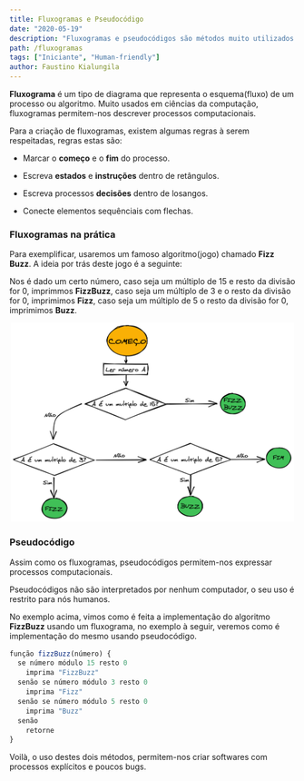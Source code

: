 ```yaml
---
title: Fluxogramas e Pseudocódigo
date: "2020-05-19"
description: "Fluxogramas e pseudocódigos são métodos muito utilizados no processo de concepção de Softwares ou algoritmos, pois permitem-nos ter uma visão do fluxo ou funcionamento da mesma."
path: /fluxogramas
tags: ["Iniciante", "Human-friendly"]
author: Faustino Kialungila
---
```


<b>Fluxograma</b> é um tipo de diagrama que representa o esquema(fluxo) de um processo ou algoritmo. Muito usados em ciências da computação, fluxogramas permitem-nos descrever processos computacionais.

Para a criação de fluxogramas, existem algumas regras à serem respeitadas, regras estas são:

- Marcar o <b>começo</b> e o <b>fim</b> do processo.

- Escreva <b>estados</b> e <b>instruções</b> dentro de retângulos.

- Escreva processos <b>decisões</b> dentro de losangos.

- Conecte elementos sequênciais com flechas.

### Fluxogramas na prática

Para exemplificar, usaremos um famoso algoritmo(jogo) chamado <b>Fizz Buzz</b>. A ideia por trás deste jogo é a seguinte:

Nos é dado um certo número, caso seja um múltiplo de 15 e resto da divisão for 0, imprimmos <b>FizzBuzz</b>, caso seja um múltiplo de 3 e o resto da divisão for 0, imprimimos <b>Fizz</b>, caso seja um múltiplo de 5 o resto da divisão for 0, imprimimos <b>Buzz</b>.

<div align="center">
    <img 
        src="./fluxograma-fizzbuzz.png" 
        width="500" 
        height="350" 
    />
</div>

### Pseudocódigo

Assim como os fluxogramas, pseudocódigos permitem-nos expressar processos computacionais.

Pseudocódigos não são interpretados por nenhum computador, o seu uso é restrito para nós humanos.

No exemplo acima, vimos como é feita a implementação do algoritmo <b>FizzBuzz</b> usando um fluxograma, no exemplo à seguir, veremos como é implementação do mesmo usando pseudocódigo.

```javascript
função fizzBuzz(número) {
  se número módulo 15 resto 0
  	imprima "FizzBuzz"
  senão se número módulo 3 resto 0
  	imprima "Fizz"
  senão se número módulo 5 resto 0
  	imprima "Buzz"
  senão
  	retorne
}
```

Voilà, o uso destes dois métodos, permitem-nos criar softwares com processos explícitos e poucos bugs.
